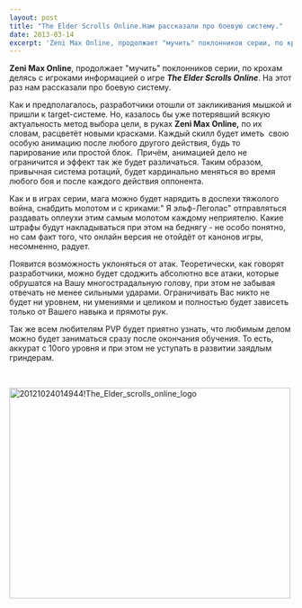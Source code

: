 ```yaml
---
layout: post
title: "The Elder Scrolls Online.Нам рассказали про боевую систему."
date: 2013-03-14
excerpt: 'Zeni Max Online, продолжает "мучить" поклонников серии, по крохам делясь с игроками информацией...'
---
```


<strong>Zeni Max Online</strong>, продолжает "мучить" поклонников серии, по крохам делясь с игроками информацией о игре <em><strong>The Elder Scrolls Online</strong></em>. На этот раз нам рассказали про боевую систему.

Как и предполагалось, разработчики отошли от закликивания мышкой и пришли к target-системе. Но, казалось бы уже потерявший всякую актуальность метод выбора цели, в руках <strong>Zeni Max Online,</strong> по их словам, расцветёт новыми красками. Каждый скилл будет иметь  свою особую анимацию после любого другого действия, будь то парирование или простой блок.  Причём, анимацией дело не ограничится и эффект так же будет различаться. Таким образом, привычная система ротаций, будет кардинально меняться во время любого боя и после каждого действия оппонента.

Как и в играх серии, мага можно будет нарядить в доспехи тяжолого война, снабдить молотом и с криками:" Я эльф-Леголас" отправляться раздавать оплеухи этим самым молотом каждому неприятелю. Какие штрафы будут накладываться при этом на беднягу - не особо понятно, но сам факт того, что онлайн версия не отойдёт от канонов игры, несомненно, радует.

Появится возможность уклоняться от атак. Теоретически, как говорят разработчики, можно будет сдоджить абсолютно все атаки, которые обрушатся на Вашу многострадальную голову, при этом не забывая отвечать не менее сильными ударами. Ограничивать Вас никто не будет ни уровнем, ни умениями и целиком и полностью будет зависеть только от Вашего навыка и прямоты рук.

Так же всем любителям PVP будет приятно узнать, что любимым делом можно будет заниматься сразу после окончания обучения. То есть, аккурат с 10ого уровня и при этом не уступать в развитии заядлым гриндерам.

&nbsp;

<a href="http://gamersoul.ru/wp-content/uploads/2013/03/20121024014944The_Elder_scrolls_online_logo.jpg"><img class="size-full wp-image-1568 aligncenter" alt="20121024014944!The_Elder_scrolls_online_logo" src="http://gamersoul.ru/wp-content/uploads/2013/03/20121024014944The_Elder_scrolls_online_logo.jpg" width="500" height="375" /></a>